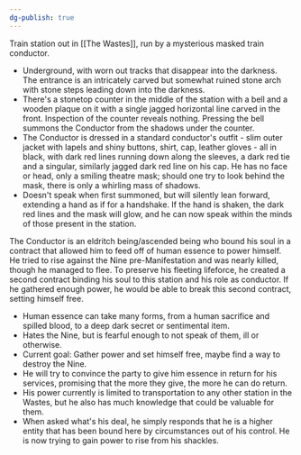 ```yaml
---
dg-publish: true
---
```

Train station out in [[The Wastes]], run by a mysterious masked train conductor. 
- Underground, with worn out tracks that disappear into the darkness. The entrance is an intricately carved but somewhat ruined stone arch with stone steps leading down into the darkness. 
- There's a stonetop counter in the middle of the station with a bell and a wooden plaque on it with a single jagged horizontal line carved in the front. Inspection of the counter reveals nothing. Pressing the bell summons the Conductor from the shadows under the counter. 
- The Conductor is dressed in a standard conductor's outfit - slim outer jacket with lapels and shiny buttons, shirt, cap, leather gloves - all in black, with dark red lines running down along the sleeves, a dark red tie and a singular, similarly jagged dark red line on his cap. He has no face or head, only a smiling theatre mask; should one try to look behind the mask, there is only a whirling mass of shadows. 
- Doesn't speak when first summoned, but will silently lean forward, extending a hand as if for a handshake. If the hand is shaken, the dark red lines and the mask will glow, and he can now speak within the minds of those present in the station. 

The Conductor is an eldritch being/ascended being who bound his soul in a contract that allowed him to feed off of human essence to power himself. He tried to rise against the Nine pre-Manifestation and was nearly killed, though he managed to flee. To preserve his fleeting lifeforce, he created a second contract binding his soul to this station and his role as conductor. If he gathered enough power, he would be able to break this second contract, setting himself free. 
- Human essence can take many forms, from a human sacrifice and spilled blood, to a deep dark secret or sentimental item. 
- Hates the Nine, but is fearful enough to not speak of them, ill or otherwise. 
- Current goal: Gather power and set himself free, maybe find a way to destroy the Nine. 
- He will try to convince the party to give him essence in return for his services, promising that the more they give, the more he can do return. 
- His power currently is limited to transportation to any other station in the Wastes, but he also has much knowledge that could be valuable for them. 
- When asked what's his deal, he simply responds that he is a higher entity that has been bound here by circumstances out of his control. He is now trying to gain power to rise from his shackles. 